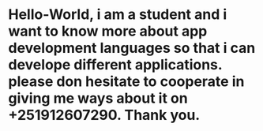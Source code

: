 # Hello-World, i am a student and i want to know more about app development languages so that i can develope different applications. please don hesitate to cooperate in giving me ways about it on +251912607290. Thank you.
